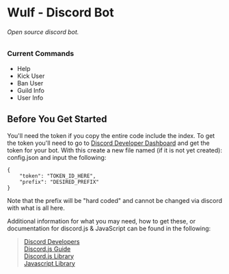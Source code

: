 # Wulf - Discord Bot
###### Open source discord bot.

### Current Commands
* Help
* Kick User
* Ban User
* Guild Info
* User Info

## Before You Get Started
You'll need the token if you copy the entire code include
the index. To get the token you'll need to go to [Discord Developer Dashboard](https://discord.com/developers)
and get the token for your bot. With this create a new file named (if it is not yet created): config.json and
input the following:
```
{
    "token": "TOKEN_ID_HERE",
    "prefix": "DESIRED_PREFIX"
}
```

Note that the prefix will be "hard coded" and cannot be changed via discord with
what is all here.

Additional information for what you may need, how to get these,
or documentation for discord.js & JavaScript can be found in the following:
> [Discord Developers](https://discord.com/developers) </br>
> [Discord.js Guide](https://discordjs.guide/#before-you-begin) </br>
> [Discord.js Library](https://discord.js.org/#/) </br>
> [Javascript Library](https://developer.mozilla.org/en-US/docs/Web/JavaScript) </br>
